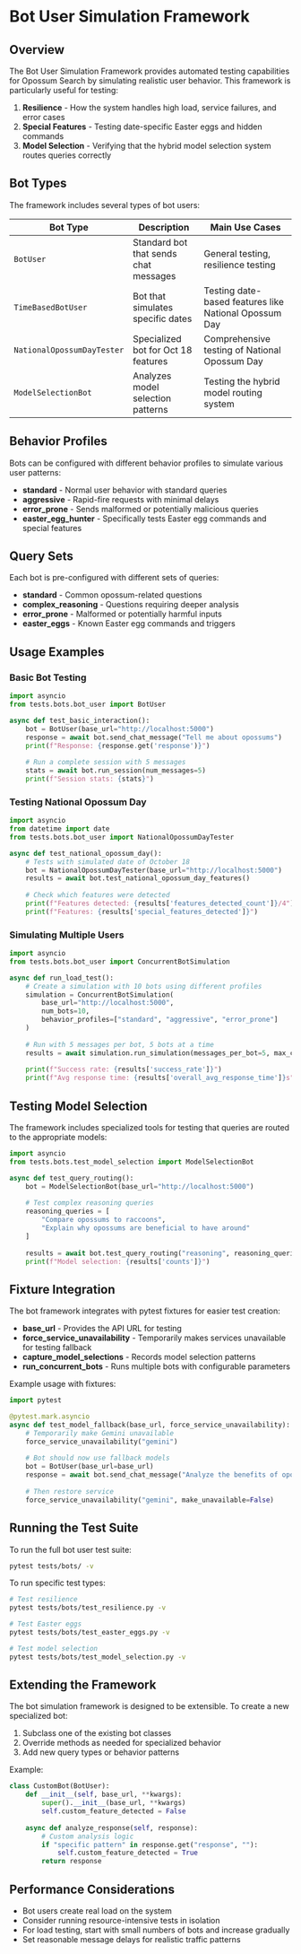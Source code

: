# Bot User Simulation Framework

## Overview

The Bot User Simulation Framework provides automated testing capabilities for Opossum Search by simulating realistic
user behavior. This framework is particularly useful for testing:

1. **Resilience** - How the system handles high load, service failures, and error cases
2. **Special Features** - Testing date-specific Easter eggs and hidden commands
3. **Model Selection** - Verifying that the hybrid model selection system routes queries correctly

## Bot Types

The framework includes several types of bot users:

| Bot Type                   | Description                           | Main Use Cases                                        |
|----------------------------|---------------------------------------|-------------------------------------------------------|
| `BotUser`                  | Standard bot that sends chat messages | General testing, resilience testing                   |
| `TimeBasedBotUser`         | Bot that simulates specific dates     | Testing date-based features like National Opossum Day |
| `NationalOpossumDayTester` | Specialized bot for Oct 18 features   | Comprehensive testing of National Opossum Day         |
| `ModelSelectionBot`        | Analyzes model selection patterns     | Testing the hybrid model routing system               |

## Behavior Profiles

Bots can be configured with different behavior profiles to simulate various user patterns:

- **standard** - Normal user behavior with standard queries
- **aggressive** - Rapid-fire requests with minimal delays
- **error_prone** - Sends malformed or potentially malicious queries
- **easter_egg_hunter** - Specifically tests Easter egg commands and special features

## Query Sets

Each bot is pre-configured with different sets of queries:

- **standard** - Common opossum-related questions
- **complex_reasoning** - Questions requiring deeper analysis
- **error_prone** - Malformed or potentially harmful inputs
- **easter_eggs** - Known Easter egg commands and triggers

## Usage Examples

### Basic Bot Testing

```python
import asyncio
from tests.bots.bot_user import BotUser

async def test_basic_interaction():
    bot = BotUser(base_url="http://localhost:5000")
    response = await bot.send_chat_message("Tell me about opossums")
    print(f"Response: {response.get('response')}")
    
    # Run a complete session with 5 messages
    stats = await bot.run_session(num_messages=5)
    print(f"Session stats: {stats}")
```

### Testing National Opossum Day

```python
import asyncio
from datetime import date
from tests.bots.bot_user import NationalOpossumDayTester

async def test_national_opossum_day():
    # Tests with simulated date of October 18
    bot = NationalOpossumDayTester(base_url="http://localhost:5000")
    results = await bot.test_national_opossum_day_features()
    
    # Check which features were detected
    print(f"Features detected: {results['features_detected_count']}/4")
    print(f"Features: {results['special_features_detected']}")
```

### Simulating Multiple Users

```python
import asyncio
from tests.bots.bot_user import ConcurrentBotSimulation

async def run_load_test():
    # Create a simulation with 10 bots using different profiles
    simulation = ConcurrentBotSimulation(
        base_url="http://localhost:5000",
        num_bots=10,
        behavior_profiles=["standard", "aggressive", "error_prone"]
    )
    
    # Run with 5 messages per bot, 5 bots at a time
    results = await simulation.run_simulation(messages_per_bot=5, max_concurrency=5)
    
    print(f"Success rate: {results['success_rate']}")
    print(f"Avg response time: {results['overall_avg_response_time']}s")
```

## Testing Model Selection

The framework includes specialized tools for testing that queries are routed to the appropriate models:

```python
import asyncio
from tests.bots.test_model_selection import ModelSelectionBot

async def test_query_routing():
    bot = ModelSelectionBot(base_url="http://localhost:5000")
    
    # Test complex reasoning queries
    reasoning_queries = [
        "Compare opossums to raccoons",
        "Explain why opossums are beneficial to have around"
    ]
    
    results = await bot.test_query_routing("reasoning", reasoning_queries)
    print(f"Model selection: {results['counts']}")
```

## Fixture Integration

The bot framework integrates with pytest fixtures for easier test creation:

- **base_url** - Provides the API URL for testing
- **force_service_unavailability** - Temporarily makes services unavailable for testing fallback
- **capture_model_selections** - Records model selection patterns
- **run_concurrent_bots** - Runs multiple bots with configurable parameters

Example usage with fixtures:

```python
import pytest

@pytest.mark.asyncio
async def test_model_fallback(base_url, force_service_unavailability):
    # Temporarily make Gemini unavailable
    force_service_unavailability("gemini")
    
    # Bot should now use fallback models
    bot = BotUser(base_url=base_url)
    response = await bot.send_chat_message("Analyze the benefits of opossums")
    
    # Then restore service
    force_service_unavailability("gemini", make_unavailable=False)
```

## Running the Test Suite

To run the full bot user test suite:

```bash
pytest tests/bots/ -v
```

To run specific test types:

```bash
# Test resilience
pytest tests/bots/test_resilience.py -v

# Test Easter eggs
pytest tests/bots/test_easter_eggs.py -v

# Test model selection
pytest tests/bots/test_model_selection.py -v
```

## Extending the Framework

The bot simulation framework is designed to be extensible. To create a new specialized bot:

1. Subclass one of the existing bot classes
2. Override methods as needed for specialized behavior
3. Add new query types or behavior patterns

Example:

```python
class CustomBot(BotUser):
    def __init__(self, base_url, **kwargs):
        super().__init__(base_url, **kwargs)
        self.custom_feature_detected = False
        
    async def analyze_response(self, response):
        # Custom analysis logic
        if "specific pattern" in response.get("response", ""):
            self.custom_feature_detected = True
        return response
```

## Performance Considerations

- Bot users create real load on the system
- Consider running resource-intensive tests in isolation
- For load testing, start with small numbers of bots and increase gradually
- Set reasonable message delays for realistic traffic patterns